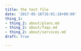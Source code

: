 ```yaml
---
title: the test file
date: '2017-05-16T16:01:18+00:00'
thing_1:
- thing_2: about/plans.md
- thing_2: about/faqs.md
- thing_2: about/services.md
draft: true

---
```

